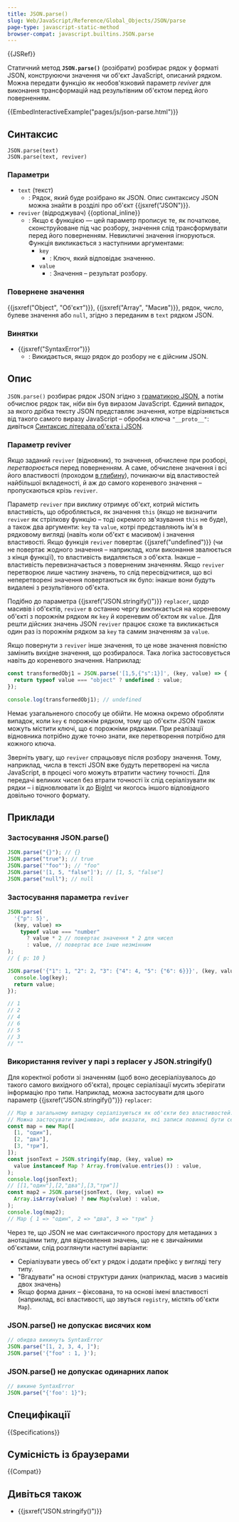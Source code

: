 ```yaml
---
title: JSON.parse()
slug: Web/JavaScript/Reference/Global_Objects/JSON/parse
page-type: javascript-static-method
browser-compat: javascript.builtins.JSON.parse
---
```


{{JSRef}}

Статичний метод **`JSON.parse()`** (розібрати) розбирає рядок у форматі JSON, конструюючи значення чи об'єкт JavaScript, описаний рядком. Можна передати функцію як необов'язковий параметр _reviver_ для виконання трансформацій над результівним об'єктом перед його поверненням.

{{EmbedInteractiveExample("pages/js/json-parse.html")}}

## Синтаксис

```js-nolint
JSON.parse(text)
JSON.parse(text, reviver)
```

### Параметри

- `text` (текст)
  - : Рядок, який буде розібрано як JSON. Опис синтаксису JSON можна знайти в розділі про об'єкт {{jsxref("JSON")}}.
- `reviver` (відроджувач) {{optional_inline}}
  - : Якщо є функцією — цей параметр прописує те, як початкове, сконструйоване під час розбору, значення слід трансформувати перед його поверненням. Невикличні значення ігноруються. Функція викликається з наступними аргументами:
    - `key`
      - : Ключ, який відповідає значенню.
    - `value`
      - : Значення – результат розбору.

### Повернене значення

{{jsxref("Object", "Об'єкт")}}, {{jsxref("Array", "Масив")}}, рядок, число, булеве значення або `null`, згідно з переданим в `text` рядком JSON.

### Винятки

- {{jsxref("SyntaxError")}}
  - : Викидається, якщо рядок до розбору не є дійсним JSON.

## Опис

`JSON.parse()` розбирає рядок JSON згідно з [граматикою JSON](/uk/docs/Web/JavaScript/Reference/Global_Objects/JSON#full_json_grammar), а потім обчислює рядок так, ніби він був виразом JavaScript. Єдиний випадок, за якого дрібка тексту JSON представляє значення, котре відрізняється від такого самого виразу JavaScript – обробка ключа `"__proto__"`: дивіться [Синтаксис літерала об'єкта і JSON](/uk/docs/Web/JavaScript/Reference/Operators/Object_initializer#zapys-literaliv-obiektiv-i-json).

### Параметр reviver

Якщо заданий `reviver` (відновник), то значення, обчислене при розборі, _перетворюється_ перед поверненням. А саме, обчислене значення і всі його властивості (проходом [в глибину](https://uk.wikipedia.org/wiki/%D0%9F%D0%BE%D1%88%D1%83%D0%BA_%D1%83_%D0%B3%D0%BB%D0%B8%D0%B1%D0%B8%D0%BD%D1%83)), починаючи від властивостей найбільшої вкладеності, й аж до самого кореневого значення – пропускаються крізь `reviver`.

Параметр `reviver` при виклику отримує об'єкт, котрий містить властивість, що обробляється, як значення `this` (якщо не визначити `reviver` як стрілкову функцію – тоді окремого зв'язування `this` не буде), а також два аргументи: `key` та `value`, котрі представляють ім'я в рядковому вигляді (навіть коли об'єкт є масивом) і значення властивості. Якщо функція `reviver` повертає {{jsxref("undefined")}} (чи не повертає жодного значення – наприклад, коли виконання звалюється з кінця функції), то властивість видаляється з об'єкта. Інакше – властивість перевизначається з поверненим значенням. Якщо `reviver` перетворює лише частину значень, то слід пересвідчитися, що всі неперетворені значення повертаються як було: інакше вони будуть видалені з результівного об'єкта.

Подібно до параметра {{jsxref("JSON.stringify()")}} `replacer`, щодо масивів і об'єктів, `reviver` в останню чергу викликається на кореневому об'єкті з порожнім рядком як `key` й кореневим об'єктом як `value`. Для решти дійсних значень JSON `reviver` працює схоже та викликається один раз із порожнім рядком за `key` та самим значенням за `value`.

Якщо повернути з `reviver` інше значення, то це нове значення повністю замінить вихідне значення, що розбиралося. Така логіка застосовується навіть до кореневого значення. Наприклад:

```js
const transformedObj1 = JSON.parse('[1,5,{"s":1}]', (key, value) => {
  return typeof value === "object" ? undefined : value;
});

console.log(transformedObj1); // undefined
```

Немає узагальненого способу це обійти. Не можна окремо обробляти випадок, коли `key` є порожнім рядком, тому що об'єкти JSON також можуть містити ключі, що є порожніми рядками. При реалізації відновника потрібно дуже точно знати, яке перетворення потрібно для кожного ключа.

Зверніть увагу, що `reviver` спрацьовує після розбору значення. Тому, наприклад, числа в тексті JSON вже будуть перетворені на числа JavaScript, в процесі чого можуть втратити частину точності. Для передачі великих чисел без втрати точності їх слід серіалізувати як рядки – і відновлювати їх до [BigInt](/uk/docs/Web/JavaScript/Reference/Global_Objects/BigInt) чи якогось іншого відповідного довільно точного формату.

## Приклади

### Застосування JSON.parse()

```js
JSON.parse("{}"); // {}
JSON.parse("true"); // true
JSON.parse('"foo"'); // "foo"
JSON.parse('[1, 5, "false"]'); // [1, 5, "false"]
JSON.parse("null"); // null
```

### Застосування параметра `reviver`

```js
JSON.parse(
  '{"p": 5}',
  (key, value) =>
    typeof value === "number"
      ? value * 2 // повертає значення * 2 для чисел
      : value, // повертає все інше незмінним
);
// { p: 10 }

JSON.parse('{"1": 1, "2": 2, "3": {"4": 4, "5": {"6": 6}}}', (key, value) => {
  console.log(key);
  return value;
});

// 1
// 2
// 4
// 6
// 5
// 3
// ""
```

### Використання reviver у парі з replacer у JSON.stringify()

Для коректної роботи зі значенням (щоб воно десеріалізувалось до такого самого вихідного об'єкта), процес серіалізації мусить зберігати інформацію про типи. Наприклад, можна застосувати для цього параметр {{jsxref("JSON.stringify()")}} `replacer`:

```js
// Map в загальному випадку серіалізуються як об'єкти без властивостей.
// Можна застосувати замінювач, аби вказати, які записи повинні бути серіалізовані.
const map = new Map([
  [1, "один"],
  [2, "два"],
  [3, "три"],
]);
const jsonText = JSON.stringify(map, (key, value) =>
  value instanceof Map ? Array.from(value.entries()) : value,
);
console.log(jsonText);
// [[1,"один"],[2,"два"],[3,"три"]]
const map2 = JSON.parse(jsonText, (key, value) =>
  Array.isArray(value) ? new Map(value) : value,
);
console.log(map2);
// Map { 1 => "один", 2 => "два", 3 => "три" }
```

Через те, що JSON не має синтаксичного простору для метаданих з анотаціями типу, для відновлення значень, що не є звичайними об'єктами, слід розглянути наступні варіанти:

- Серіалізувати увесь об'єкт у рядок і додати префікс у вигляді тегу типу.
- "Вгадувати" на основі структури даних (наприклад, масив з масивів двох значень)
- Якщо форма даних – фіксована, то на основі імені властивості (наприклад, всі властивості, що звуться `registry`, містять об'єкти `Map`).

### JSON.parse() не допускає висячих ком

```js example-bad
// обидва викинуть SyntaxError
JSON.parse("[1, 2, 3, 4, ]");
JSON.parse('{"foo" : 1, }');
```

### JSON.parse() не допускає одинарних лапок

```js example-bad
// викине SyntaxError
JSON.parse("{'foo': 1}");
```

## Специфікації

{{Specifications}}

## Сумісність із браузерами

{{Compat}}

## Дивіться також

- {{jsxref("JSON.stringify()")}}
